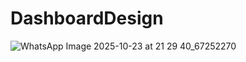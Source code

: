 # DashboardDesign
![WhatsApp Image 2025-10-23 at 21 29 40_67252270](https://github.com/user-attachments/assets/7612e1e3-05cf-409d-8eb1-32f70ca4d09e)
